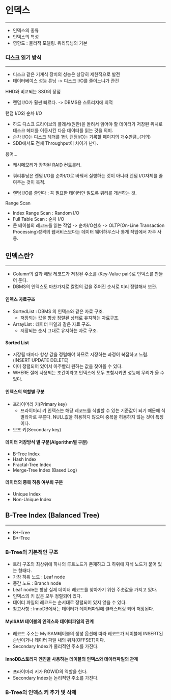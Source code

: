 # 인덱스
---
* 인덱스의 종류
* 인덱스의 특성
* 영향도 : 물리적 모델링. 쿼리튜닝의 기본

### 디스크 읽기 방식
---
* 디스크 같은 기계식 장치의 성능은 상당히 제한적으로 발전
* 데이터베이스 성능 튜닝 -> 디스크 I/O를 줄이느냐가 관건

HHD와 비교되는 SSD의 장점
* 랜덤 I/O가 훨씬 빠르다. -> DBMS용 스토리지에 최적

랜덤 I/O와 순차 I/O
* 하드 디스크 드라이브의 플래서(원판)을 돌려서 읽어야 할 데이터가 저장된 위치로 데스크 헤더를 이동시킨 다음 데이터를 읽는 것을 의미.
* 순차 I/O는 디스크 헤더를 1번. 랜덤I/O는 기록할 페이지의 개수만큼..(거의)
* SDD에서도 전체 Throughput이 차이가 난다. 

용어...
* 캐시메모리가 장착된 RAID 컨트롤러.

* 쿼리튜닝은 랜덤 I/O를 순차I/O로 바꿔서 실행하는 것이 아니라  랜덤 I/O자체를 줄여주는 것이 목적. 
* 랜덤 I/O를 줄인다 : 꼭 필요한 데이터만 읽도록 쿼리를 개선하는 것. 

Range Scan
* Index Range Scan : Random I/O
* Full Table Scan : 순차 I/O
* 큰 테이블의 레코드를 읽는 작업 -> 순차I/O선호 -> OLTP(On-Line Transaction Processing)성격의 웹서비스보다는 데이터 웨어하우스나 통계 작업에서 자주 사용.

## 인덱스란?
---
* Column의 값과 해당 레코드가 저장된 주소를 (Key-Value pair)로 인덱스를 만들어 둔다.
* DBMS의 인덱스도 마찬가지로 칼럼의 값을 주어진 순서로 미리 정렬해서 보관.

#### 인덱스 자료구조
* SortedList : DBMS 의 인덱스와 같은 자료 구조.
  * 저장되는 값을 항상 정렬된 상태로 유지하는 자료구조.  
* ArrayList : 데이터 파일과 같은 자료 구조.
  * 저장되는 순서 그대로 유지하는 자료 구조. 

#### Sorted List
* 저장될 때마다 항상 값을 정렬해야 하므로 저장하는 과정이 복잡하고 느림.(INSERT UPDATE DELETE)
* 이미 정렬되어 있어서 아주빨리 원하는 값을 찾아올 수 있다. 
* WHERE 절에 사용되는 조건이라고 인덱스에 모두 포함시키면 성능에 무리가 올 수 있다. 

#### 인덱스의 역할별 구분
* 프라이머리 키(Primary key)
  * 프라이머리 키 인덱스는 해당 레코드를 식별할 수 있는 기준값이 되기 때문에 식별라자로 부른다. NULL값을 허용하지 않으며 중복을 허용하지 않는 것이 특징이다. 
* 보조 키(Secondary key)

#### 데이터 저장방식 별 구분(Algorithm별 구분)
* B-Tree Index
* Hash Index
* Fractal-Tree Index
* Merge-Tree Index (Based Log)
  
#### 데이터의 중복 허용 여부릐 구분
* Unique Index
* Non-Unique Index

## B-Tree Index (Balanced Tree)
---
* B+-Tree
* B*-Tree

### B-Tree의 기본적인 구조
* 트리 구조의 최상위에 하나의 루트노드가 존재하고 그 하위에 자식 노드가 붙어 있는 형태다. 
* 가장 하위 노드 : Leaf node
* 중간 노드 : Branch node
* Leaf node는 항상 실제 데이터 레코드를 찾아가기 위한 주솟값을 가지고 있다. 
* 인덱스의 키 값은 모두 정렬되어 있다. 
* 데이터 파일의 레코드는 순서대로 정렬되어 있지 않을 수 있다. 
* 참고사항 : InnoDB에서는 데이터가 데이터파일에 클러스터링 되어 저장된다. 

#### MyISAM 테이블의 인덱스와 데이터파일의 관계
* 레코드 주소는 MyISAM테이블의 생성 옵션에 따라 레코드가 테이블에 INSERT된 순번이거나 데이터 파일 내의 위치(OFFSET)이다. 
* Secondary Index가 물리적인 주소를 가진다. 

#### InnoDB스토리지 엔진을 사용하는 테이블의 인덱스와 데이터파일의 관계
* 프라이머리 키가 ROWID의 역할을 한다. 
* Secondary Index는 논리적인 주소를 가진다. 

### B-Tree의 인덱스 키 추가 및 삭제
